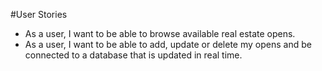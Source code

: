 #User Stories

- As a user, I want to be able to browse available real estate opens.
- As a user, I want to be able to add, update or delete my opens and be connected to a database that is updated in real time.
